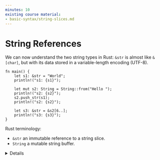 ```yaml
---
minutes: 10
existing course material:
- basic-syntax/string-slices.md
---
```


<!-- NOTES:
Including `&str` as a way of representing a slice of valid utf-8
-->
# String References

We can now understand the two string types in Rust: `&str` is almost like
`&[char]`, but with its data stored in a variable-length encoding (UTF-8).

```rust,editable
fn main() {
    let s1: &str = "World";
    println!("s1: {s1}");

    let mut s2: String = String::from("Hello ");
    println!("s2: {s2}");
    s2.push_str(s1);
    println!("s2: {s2}");

    let s3: &str = &s2[6..];
    println!("s3: {s3}");
}
```

Rust terminology:

* `&str` an immutable reference to a string slice.
* `String` a mutable string buffer.

<details>

* `&str` introduces a string slice, which is an immutable reference to UTF-8 encoded string data
  stored in a block of memory. String literals (`”Hello”`), are stored in the program’s binary.

* Rust’s `String` type is a wrapper around a vector of bytes. As with a `Vec<T>`, it is owned.

* As with many other types `String::from()` creates a string from a string literal; `String::new()`
  creates a new empty string, to which string data can be added using the `push()` and `push_str()` methods.

* The `format!()` macro is a convenient way to generate an owned string from dynamic values. It
  accepts the same format specification as `println!()`.

* You can borrow `&str` slices from `String` via `&` and optionally range
  selection.  If you select a byte range that is not aligned to character
  boundaries, the expression will panic.  The `chars` iterator iterates over
  characters and is preferred over trying to get character boundaries right.

* For C++ programmers: think of `&str` as `const char*` from C++, but the one that always points
  to a valid string in memory. Rust `String` is a rough equivalent of `std::string` from C++
  (main difference: it can only contain UTF-8 encoded bytes and will never use a small-string optimization).

* Byte strings literals allow you to create a `&[u8]` value directly:

  <!-- mdbook-xgettext: skip -->
  ```rust,editable
  fn main() {
      println!("{:?}", b"abc");
      println!("{:?}", &[97, 98, 99]);
  }
  ```

</details>

